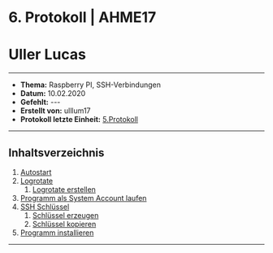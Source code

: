 # 6. Protokoll | AHME17 
# Uller Lucas
-------------------------------------------------------------------------
* **Thema:** Raspberry PI, SSH-Verbindungen
* **Datum:** 10.02.2020
* **Gefehlt:** ---
* **Erstellt von:** ulllum17
* **Protokoll letzte Einheit:** [5.Protokoll](https://github.com/HTLMechatronics/m17-3ahme-la1-sx/blob/ulllum17/ulllum17/protokolle/protokoll-5_2020-02-03_ulllum17.md)
--------------------------------------------------------------------------
## Inhaltsverzeichnis

1. [Autostart](#autostart)   
1. [Logrotate](#logrotate)   
    1. [Logrotate erstellen](#logrotate-erstellen)
1. [Programm als System Account laufen](#programm-als-system-account-laufen)
1. [SSH Schlüssel](#ssh-schlüssel)
    1. [Schlüssel erzeugen](#schlüssel-erzeugen)
    1. [Schlüssel kopieren](#schlüssel-kopieren)
1. [Programm installieren](#programm-installieren)

--------------------------------------------------------------------------
